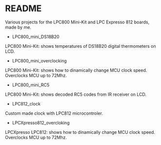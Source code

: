 # README #

Various projects for the LPC800 Mini-Kit and LPC Expresso 812 boards, made by me.

* LPC800_mini_DS18B20

LPC800 Mini-Kit: shows temperatures of DS18B20 digital thermometers on LCD.

* LPC800_mini_overclocking

LPC800 Mini-Kit: shows how to dinamically change MCU clock speed.
Overclocks MCU up to 72Mhz.

* LPC800_mini_RC5

LPC800 Mini-Kit: shows decoded RC5 codes from IR receiver on LCD.

* LPC812_clock

Custom made clock with LPC812 microcontroler.

* LPCXpresso812_overcloking

LPCXpresso LPC812: shows how to dinamically change MCU clock speed.
Overclocks MCU up to 72Mhz.
